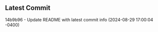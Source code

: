 
## Latest Commit
14b9b96 - Update README with latest commit info (2024-08-29 17:00:04 -0400) <Yunxi-Zhou>
